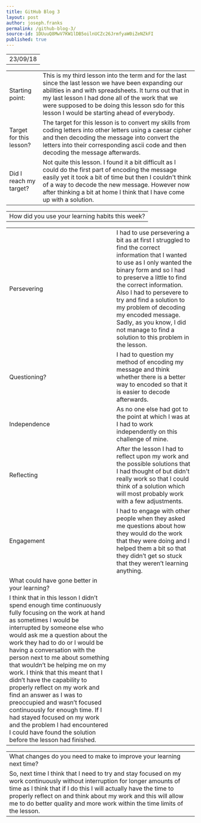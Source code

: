 ```yaml
---
title: GitHub Blog 3
layout: post
author: joseph.franks
permalink: /github-blog-3/
source-id: 1DUuuQ8MwV7KW1lDB5oilnUCZc26JrmfyaW0iZeNZkFI
published: true
---
```

<table class = "that-annoying-table">
  <tr>
    <td>23/09/18</td>
  </tr>
</table>    

<table class = "super-awesome-table">
  <tr>
    <td>Starting point:</td>
    <td>This is my third lesson into the term and for the last since the last lesson we have been expanding our abilities in and with spreadsheets. It turns out that in my last lesson I had done all of the work that we were supposed to be doing this lesson sdo for this lesson I would be starting ahead of everybody. </td>
  </tr>
  <tr>
    <td>Target for this lesson?</td>
    <td>The target for this lesson is to convert my skills from coding letters into other letters using a caesar cipher and then decoding the message into convert the letters into their corresponding ascii code and then decoding the message afterwards.</td>
  </tr>
  <tr>
    <td>Did I reach my target? </td>
    <td>Not quite this lesson. I found it a bit difficult as I could do the first part of encoding the message easily yet it took a bit of time but then I couldn't think of a way to decode the new message. However now after thinking a bit at home I think that I have come up with a solution.</td>
  </tr>
</table>


<table class = "main-table">
  <tr>
    <td>How did you use your learning habits this week?</td>
  </tr>
</table>

<table class = "super-awesome-table">
  <tr>
    <td>Persevering</td>
    <td>I had to use persevering a bit as at first I struggled to find the correct information that I wanted to use as I only wanted the binary form and so I had to preserve a little to find the correct information. Also I had to persevere to try and find a solution to my problem of decoding my encoded message. Sadly, as you know, I did not manage to find a solution to this problem in the lesson.</td>
  </tr>
  <tr>
    <td>Questioning?</td>
    <td>I had to question my method of encoding my message and think whether there is a better way to encoded so that it is easier to decode afterwards.</td>
  </tr>
  <tr>
    <td>Independence</td>
    <td>As no one else had got to the point at which I was at I had to work independently on this challenge of mine.</td>
  </tr>
  <tr>
    <td>Reflecting</td>
    <td>After the lesson I had to reflect upon my work and the possible solutions that I had thought of but didn't really work so that I could think of a solution which will most probably work with a few adjustments.</td>
  </tr>
  <tr>
    <td>Engagement</td>
    <td>I had to engage with other people when they asked me questions about how they would do the work that they were doing and I helped them a bit so that they didn’t get so stuck that they weren’t learning anything.</td>
  </tr>
  <tr>
    <td>What could have gone better in your learning?</td>
  </tr>
  <tr>
    <td>I think that in this lesson I didn’t spend enough time continuously fully focusing on the work at hand as sometimes I would be interrupted by someone else who would ask me a question about the work they had to do or I would be having a conversation with the person next to me about something that wouldn’t be helping me on my work. I think that this meant that I didn’t have the capability to properly reflect on my work and find an answer as I was to preoccupied and wasn’t focused continuously for enough time. If I had stayed focused on my work  and the problem I had encountered I could have found the solution before the lesson had finished.</td>
  </tr>
</table>  
  
<table class = "main-table">  
  <tr>
    <td>What changes do you need to make to improve your learning next time?</td>
  </tr>
  <tr>
    <td>So, next time I think that I need to try and stay focused on my work continuously without interruption for longer amounts of time as I think that if I do this I will actually have the time to properly reflect on and think about my work and this will allow me to do better quality and more work within the time limits of the lesson. </td>
  </tr>
</table>


